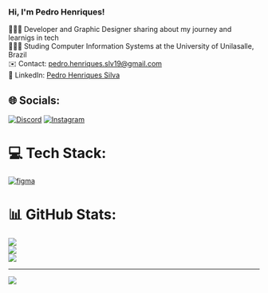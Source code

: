 ### Hi, I'm Pedro Henriques!

👨🏻‍💻 Developer and Graphic Designer sharing about my journey and learnigs in tech<br/>
👨🏻‍🎓 Studing Computer Information Systems at the University of Unilasalle, Brazil<br/>
✉️ Contact: [pedro.henriques.slv19@gmail.com](mailto:pedro.henriques.slv19@gmail.com)<br/>
🔗 LinkedIn: [Pedro Henriques Silva](https://www.linkedin.com/in/pedro-henriques-silva-541a0a219/)


## 🌐 Socials:
[![Discord](https://img.shields.io/badge/Discord-%237289DA.svg?logo=discord&logoColor=white)](https://discord.gg/pedro.henriques) [![Instagram](https://img.shields.io/badge/Instagram-%23E4405F.svg?logo=Instagram&logoColor=white)](https://instagram.com/_pedrhenriques)  

# 💻 Tech Stack:
[![figma](https://skillicons.dev/icons?i=js,html,css,wasm)](https://skillicons.dev) 
# 📊 GitHub Stats:
![](https://github-readme-stats.vercel.app/api?username=PedroHenriquesDev&theme=dark&hide_border=false&include_all_commits=false&count_private=false)<br/>
![](https://github-readme-streak-stats.herokuapp.com/?user=PedroHenriquesDev&theme=dark&hide_border=false)<br/>
![](https://github-readme-stats.vercel.app/api/top-langs/?username=PedroHenriquesDev&theme=dark&hide_border=false&include_all_commits=false&count_private=false&layout=compact)

---
[![](https://visitcount.itsvg.in/api?id=PedroHenriquesDev&icon=0&color=0)](https://visitcount.itsvg.in)

<!-- Proudly created with GPRM ( https://gprm.itsvg.in ) -->



